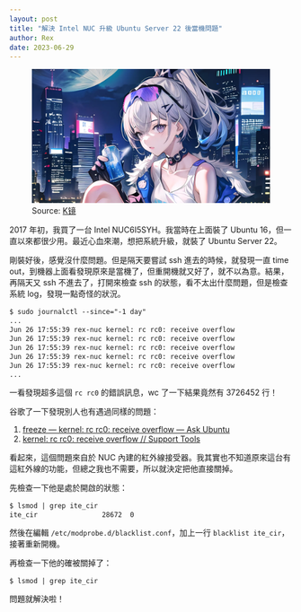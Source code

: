 ```yaml
---
layout: post
title: "解決 Intel NUC 升級 Ubuntu Server 22 後當機問題"
author: Rex
date: 2023-06-29
---
```


<figure>
  <img src="cover.png" alt="cover">
  <figcaption>Source: <a href="https://www.pixiv.net/en/artworks/108815681">K镜</a></figcaption>
</figure>

2017 年初，我買了一台 Intel NUC6I5SYH。我當時在上面裝了 Ubuntu 16，但一直以來都很少用。最近心血來潮，想把系統升級，就裝了 Ubuntu Server 22。

剛裝好後，感覺沒什麼問題。但是隔天要嘗試 ssh 進去的時候，就發現一直 time out，到機器上面看發現原來是當機了，但重開機就又好了，就不以為意。結果，再隔天又 ssh 不進去了，打開來檢查 ssh 的狀態，看不太出什麼問題，但是檢查系統 log，發現一點奇怪的狀況。

```
$ sudo journalctl --since="-1 day"
...
Jun 26 17:55:39 rex-nuc kernel: rc rc0: receive overflow
Jun 26 17:55:39 rex-nuc kernel: rc rc0: receive overflow
Jun 26 17:55:39 rex-nuc kernel: rc rc0: receive overflow
Jun 26 17:55:39 rex-nuc kernel: rc rc0: receive overflow
Jun 26 17:55:39 rex-nuc kernel: rc rc0: receive overflow
...
```

一看發現超多這個 `rc rc0` 的錯誤訊息，wc 了一下結果竟然有 3726452 行！

谷歌了一下發現別人也有遇過同樣的問題：

1. [freeze — kernel: rc rc0: receive overflow — Ask Ubuntu](https://askubuntu.com/questions/1380500/kernel-rc-rc0-receive-overflow)
2. [kernel: rc rc0: receive overflow // Support Tools](https://support.tools/post/rc-rc0-overflow/)

看起來，這個問題來自於 NUC 內建的紅外線接受器。我其實也不知道原來這台有這紅外線的功能，但總之我也不需要，所以就決定把他直接關掉。

先檢查一下他是處於開啟的狀態：

```
$ lsmod | grep ite_cir
ite_cir                28672  0
```

然後在編輯 `/etc/modprobe.d/blacklist.conf`，加上一行 `blacklist ite_cir`，接著重新開機。

再檢查一下他的確被關掉了：

```
$ lsmod | grep ite_cir
```

問題就解決啦！
